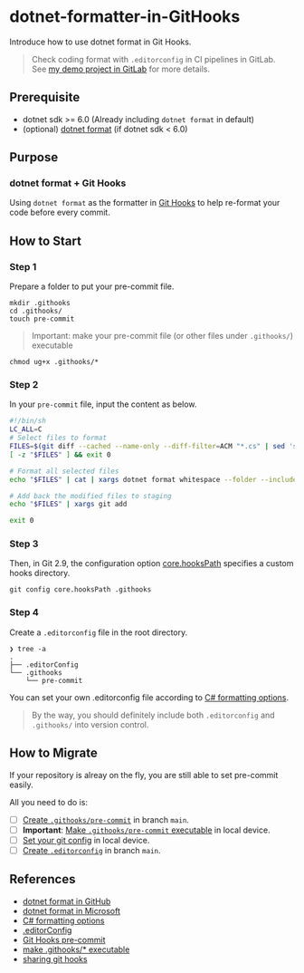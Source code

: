 # dotnet-formatter-in-GitHooks

Introduce how to use dotnet format in Git Hooks.

> Check coding format with `.editorconfig` in CI pipelines in GitLab.  
> See [my demo project in GitLab](https://gitlab.com/my-group1177/format-in-ci-demo) for more details.

## Prerequisite

- dotnet sdk >= 6.0 (Already including `dotnet format` in default)
- (optional) [dotnet format](https://github.com/dotnet/format) (if dotnet sdk < 6.0)

## Purpose

### dotnet format + Git Hooks

Using `dotnet format` as the formatter in [Git Hooks](https://git-scm.com/book/zh-tw/v2/Customizing-Git-Git-Hooks) to help re-format your code before every commit.

## How to Start

### Step 1

Prepare a folder to put your pre-commit file.

```console
mkdir .githooks
cd .githooks/
touch pre-commit
```

> Important: make your pre-commit file (or other files under `.githooks/`) executable

```console
chmod ug+x .githooks/*
```

### Step 2

In your `pre-commit` file, input the content as below.

```bash
#!/bin/sh
LC_ALL=C
# Select files to format
FILES=$(git diff --cached --name-only --diff-filter=ACM "*.cs" | sed 's| |\\ |g')
[ -z "$FILES" ] && exit 0

# Format all selected files
echo "$FILES" | cat | xargs dotnet format whitespace --folder --include

# Add back the modified files to staging
echo "$FILES" | xargs git add

exit 0
```

### Step 3

Then, in Git 2.9, the configuration option [core.hooksPath](https://git-scm.com/docs/git-config#Documentation/git-config.txt-corehooksPath) specifies a custom hooks directory.

```console
git config core.hooksPath .githooks
```

### Step 4

Create a `.editorconfig` file in the root directory.

```plain
❯ tree -a
.
├── .editorConfig
└── .githooks
    └── pre-commit
```

You can set your own .editorconfig file according to [C# formatting options](https://learn.microsoft.com/en-us/dotnet/fundamentals/code-analysis/style-rules/csharp-formatting-options).

> By the way, you should definitely include both `.editorconfig` and `.githooks/` into version control.

## How to Migrate

If your repository is alreay on the fly, you are still able to set pre-commit easily.

All you need to do is:

- [ ] [Create `.githooks/pre-commit`](#step-1) in branch `main`.
- [ ] **Important**: [Make `.githooks/pre-commit` executable](#step-1) in local device.
- [ ] [Set your git config](#step-3) in local device.
- [ ] [Create `.editorconfig`](#step-4) in branch `main`.

## References

- [dotnet format in GitHub](https://github.com/dotnet/format)
- [dotnet format in Microsoft](https://learn.microsoft.com/en-us/dotnet/core/tools/dotnet-format)
- [C# formatting options](https://learn.microsoft.com/en-us/dotnet/fundamentals/code-analysis/style-rules/csharp-formatting-options)
- [.editorConfig](https://learn.microsoft.com/en-us/dotnet/fundamentals/code-analysis/configuration-files#editorconfig)
- [Git Hooks pre-commit](https://git-scm.com/book/en/v2/Customizing-Git-Git-Hooks)
- [make .githooks/* executable](https://stackoverflow.com/questions/8598639/why-is-my-git-pre-commit-hook-not-executable-by-default)
- [sharing git hooks](https://mranderson.nl/2020/10/25/how-to-share-git-hooks/)
